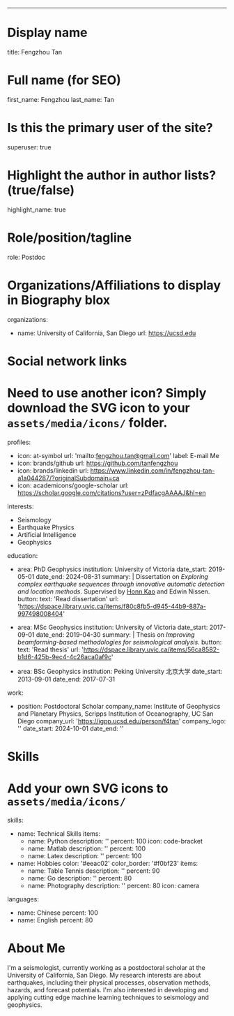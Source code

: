 ---
# Display name
title: Fengzhou Tan

# Full name (for SEO)
first_name: Fengzhou
last_name: Tan

# Is this the primary user of the site?
superuser: true

# Highlight the author in author lists? (true/false)
highlight_name: true

# Role/position/tagline
role: Postdoc 

# Organizations/Affiliations to display in Biography blox
organizations:
  - name: University of California, San Diego
    url: https://ucsd.edu

# Social network links
# Need to use another icon? Simply download the SVG icon to your `assets/media/icons/` folder.
profiles:
  - icon: at-symbol
    url: 'mailto:fengzhou.tan@gmail.com'
    label: E-mail Me
  - icon: brands/github
    url: https://github.com/tanfengzhou
  - icon: brands/linkedin
    url: https://www.linkedin.com/in/fengzhou-tan-a1a044287/?originalSubdomain=ca
  - icon: academicons/google-scholar
    url: https://scholar.google.com/citations?user=zPdfacgAAAAJ&hl=en

interests:
  - Seismology
  - Earthquake Physics
  - Artificial Intelligence
  - Geophysics

education:
  - area: PhD Geophysics
    institution: University of Victoria
    date_start: 2019-05-01
    date_end: 2024-08-31
    summary: |
      Dissertation on _Exploring complex earthquake sequences through innovative automatic detection and location methods_. Supervised by [Honn Kao](https://example.com) and Edwin Nissen. 
    button:
      text: 'Read dissertation'
      url: 'https://dspace.library.uvic.ca/items/f80c8fb5-d945-44b9-887a-997498008404'
  - area: MSc Geophysics
    institution: University of Victoria
    date_start: 2017-09-01
    date_end: 2019-04-30
    summary: |
      Thesis on _Improving beamforming-based methodologies for seismological analysis_.
    button:
      text: 'Read thesis'
      url: 'https://dspace.library.uvic.ca/items/56ca8582-b1d6-425b-9ec4-4c26aca0af9c'

  - area: BSc Geophysics
    institution: Peking University 北京大学
    date_start: 2013-09-01
    date_end: 2017-07-31

work:
  - position: Postdoctoral Scholar
    company_name: Institute of Geophysics and Planetary Physics, Scripps Institution of Oceanography, UC San Diego
    company_url: 'https://igpp.ucsd.edu/person/f4tan'
    company_logo: ''
    date_start: 2024-10-01
    date_end: ''

# Skills
# Add your own SVG icons to `assets/media/icons/`
skills:
  - name: Technical Skills
    items:
      - name: Python
        description: ''
        percent: 100
        icon: code-bracket
      - name: Matlab
        description: ''
        percent: 100
      - name: Latex
        description: ''
        percent: 100
  - name: Hobbies
    color: '#eeac02'
    color_border: '#f0bf23'
    items:
      - name: Table Tennis
        description: ''
        percent: 90
      - name: Go
        description: ''
        percent: 80
      - name: Photography
        description: ''
        percent: 80
        icon: camera

languages:
  - name: Chinese
    percent: 100
  - name: English
    percent: 80
    

# About Me

I'm a seismologist, currently working as a postdoctoral scholar at the University of California, San Diego. My research interests are about earthquakes, including their physical processes, observation methods, hazards, and forecast potentials. I'm also interested in developing and applying cutting edge machine learning techniques to seismology and geophysics. 
